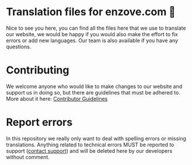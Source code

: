 # Translation files for enzove.com 📝
Nice to see you here, you can find all the files here that we use to translate our website, we would be happy if you would also make the effort to fix errors or add new languages. Our team is also available if you have any questions.

# Contributing
We welcome anyone who would like to make changes to our website and support us in doing so, but there are guidelines that must be adhered to. More about it here: <a href="contributing.md">Contributor Guidelines</a>

# Report errors
In this repository we really only want to deal with spelling errors or missing translations. Anything related to technical errors MUST be reported to support (<a href="https://enzove.com/support">contact support</a>) and will be deleted here by our developers without comment.
